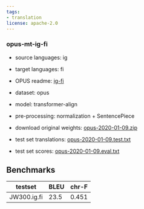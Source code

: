 ```yaml
---
tags:
- translation
license: apache-2.0
---
```


### opus-mt-ig-fi

* source languages: ig
* target languages: fi
*  OPUS readme: [ig-fi](https://github.com/Helsinki-NLP/OPUS-MT-train/blob/master/models/ig-fi/README.md)

*  dataset: opus
* model: transformer-align
* pre-processing: normalization + SentencePiece
* download original weights: [opus-2020-01-09.zip](https://object.pouta.csc.fi/OPUS-MT-models/ig-fi/opus-2020-01-09.zip)
* test set translations: [opus-2020-01-09.test.txt](https://object.pouta.csc.fi/OPUS-MT-models/ig-fi/opus-2020-01-09.test.txt)
* test set scores: [opus-2020-01-09.eval.txt](https://object.pouta.csc.fi/OPUS-MT-models/ig-fi/opus-2020-01-09.eval.txt)

## Benchmarks

| testset               | BLEU  | chr-F |
|-----------------------|-------|-------|
| JW300.ig.fi 	| 23.5 	| 0.451 |

